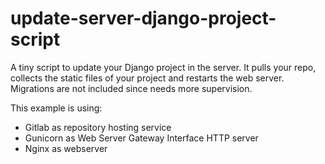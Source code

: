 # update-server-django-project-script
A tiny script to update your Django project in the server. It pulls your repo, collects the static files of your project and restarts the web server. Migrations are not included since needs more supervision.

This example is using:
- Gitlab as repository hosting service
- Gunicorn as Web Server Gateway Interface HTTP server
- Nginx as webserver
